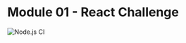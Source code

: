 # Module 01 - React Challenge

![Node.js CI](https://github.com/mCodex/rs-module01-frontend-challenge/workflows/Node.js%20CI/badge.svg)
